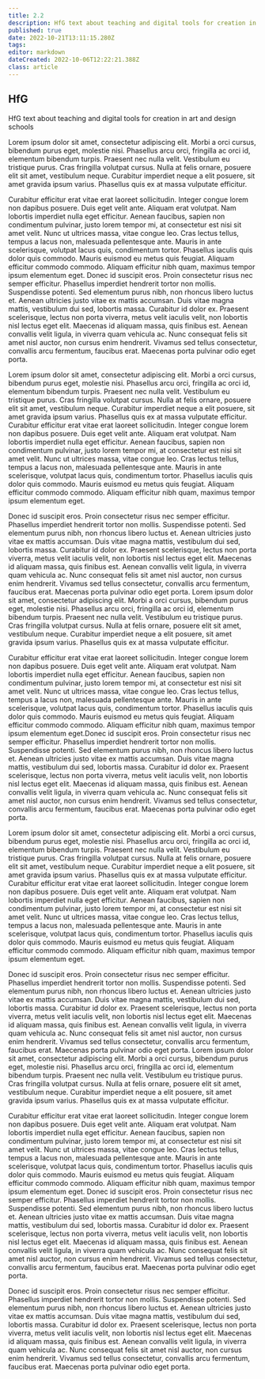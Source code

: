 ```yaml
---
title: 2.2
description: HfG text about teaching and digital tools for creation in art and design schools
published: true
date: 2022-10-21T13:11:15.280Z
tags: 
editor: markdown
dateCreated: 2022-10-06T12:22:21.388Z
class: article
---
```


## HfG

HfG text about teaching and digital tools for creation in art and design schools

Lorem ipsum dolor sit amet, consectetur adipiscing elit. Morbi a orci cursus, bibendum purus eget, molestie nisi. Phasellus arcu orci, fringilla ac orci id, elementum bibendum turpis. Praesent nec nulla velit. Vestibulum eu tristique purus. Cras fringilla volutpat cursus. Nulla at felis ornare, posuere elit sit amet, vestibulum neque. Curabitur imperdiet neque a elit posuere, sit amet gravida ipsum varius. Phasellus quis ex at massa vulputate efficitur.

Curabitur efficitur erat vitae erat laoreet sollicitudin. Integer congue lorem non dapibus posuere. Duis eget velit ante. Aliquam erat volutpat. Nam lobortis imperdiet nulla eget efficitur. Aenean faucibus, sapien non condimentum pulvinar, justo lorem tempor mi, at consectetur est nisi sit amet velit. Nunc ut ultrices massa, vitae congue leo. Cras lectus tellus, tempus a lacus non, malesuada pellentesque ante. Mauris in ante scelerisque, volutpat lacus quis, condimentum tortor. Phasellus iaculis quis dolor quis commodo. Mauris euismod eu metus quis feugiat. Aliquam efficitur commodo commodo. Aliquam efficitur nibh quam, maximus tempor ipsum elementum eget.
Donec id suscipit eros. Proin consectetur risus nec semper efficitur. Phasellus imperdiet hendrerit tortor non mollis. Suspendisse potenti. Sed elementum purus nibh, non rhoncus libero luctus et. Aenean ultricies justo vitae ex mattis accumsan. Duis vitae magna mattis, vestibulum dui sed, lobortis massa. Curabitur id dolor ex. Praesent scelerisque, lectus non porta viverra, metus velit iaculis velit, non lobortis nisl lectus eget elit. Maecenas id aliquam massa, quis finibus est. Aenean convallis velit ligula, in viverra quam vehicula ac. Nunc consequat felis sit amet nisl auctor, non cursus enim hendrerit. Vivamus sed tellus consectetur, convallis arcu fermentum, faucibus erat. Maecenas porta pulvinar odio eget porta.

Lorem ipsum dolor sit amet, consectetur adipiscing elit. Morbi a orci cursus, bibendum purus eget, molestie nisi. Phasellus arcu orci, fringilla ac orci id, elementum bibendum turpis. Praesent nec nulla velit. Vestibulum eu tristique purus. Cras fringilla volutpat cursus. Nulla at felis ornare, posuere elit sit amet, vestibulum neque. Curabitur imperdiet neque a elit posuere, sit amet gravida ipsum varius. Phasellus quis ex at massa vulputate efficitur.
Curabitur efficitur erat vitae erat laoreet sollicitudin. Integer congue lorem non dapibus posuere. Duis eget velit ante. Aliquam erat volutpat. Nam lobortis imperdiet nulla eget efficitur. Aenean faucibus, sapien non condimentum pulvinar, justo lorem tempor mi, at consectetur est nisi sit amet velit. Nunc ut ultrices massa, vitae congue leo. Cras lectus tellus, tempus a lacus non, malesuada pellentesque ante. Mauris in ante scelerisque, volutpat lacus quis, condimentum tortor. Phasellus iaculis quis dolor quis commodo. Mauris euismod eu metus quis feugiat. Aliquam efficitur commodo commodo. Aliquam efficitur nibh quam, maximus tempor ipsum elementum eget.

Donec id suscipit eros. Proin consectetur risus nec semper efficitur. Phasellus imperdiet hendrerit tortor non mollis. Suspendisse potenti. Sed elementum purus nibh, non rhoncus libero luctus et. Aenean ultricies justo vitae ex mattis accumsan. Duis vitae magna mattis, vestibulum dui sed, lobortis massa. Curabitur id dolor ex. Praesent scelerisque, lectus non porta viverra, metus velit iaculis velit, non lobortis nisl lectus eget elit. Maecenas id aliquam massa, quis finibus est. Aenean convallis velit ligula, in viverra quam vehicula ac. Nunc consequat felis sit amet nisl auctor, non cursus enim hendrerit. Vivamus sed tellus consectetur, convallis arcu fermentum, faucibus erat. Maecenas porta pulvinar odio eget porta.
Lorem ipsum dolor sit amet, consectetur adipiscing elit. Morbi a orci cursus, bibendum purus eget, molestie nisi. Phasellus arcu orci, fringilla ac orci id, elementum bibendum turpis. Praesent nec nulla velit. Vestibulum eu tristique purus. Cras fringilla volutpat cursus. Nulla at felis ornare, posuere elit sit amet, vestibulum neque. Curabitur imperdiet neque a elit posuere, sit amet gravida ipsum varius. Phasellus quis ex at massa vulputate efficitur.

Curabitur efficitur erat vitae erat laoreet sollicitudin. Integer congue lorem non dapibus posuere. Duis eget velit ante. Aliquam erat volutpat. Nam lobortis imperdiet nulla eget efficitur. Aenean faucibus, sapien non condimentum pulvinar, justo lorem tempor mi, at consectetur est nisi sit amet velit. Nunc ut ultrices massa, vitae congue leo. Cras lectus tellus, tempus a lacus non, malesuada pellentesque ante. Mauris in ante scelerisque, volutpat lacus quis, condimentum tortor. Phasellus iaculis quis dolor quis commodo. Mauris euismod eu metus quis feugiat. Aliquam efficitur commodo commodo. Aliquam efficitur nibh quam, maximus tempor ipsum elementum eget.Donec id suscipit eros. Proin consectetur risus nec semper efficitur. Phasellus imperdiet hendrerit tortor non mollis. Suspendisse potenti. Sed elementum purus nibh, non rhoncus libero luctus et. Aenean ultricies justo vitae ex mattis accumsan. Duis vitae magna mattis, vestibulum dui sed, lobortis massa. Curabitur id dolor ex. Praesent scelerisque, lectus non porta viverra, metus velit iaculis velit, non lobortis nisl lectus eget elit. Maecenas id aliquam massa, quis finibus est. Aenean convallis velit ligula, in viverra quam vehicula ac. Nunc consequat felis sit amet nisl auctor, non cursus enim hendrerit. Vivamus sed tellus consectetur, convallis arcu fermentum, faucibus erat. Maecenas porta pulvinar odio eget porta.

Lorem ipsum dolor sit amet, consectetur adipiscing elit. Morbi a orci cursus, bibendum purus eget, molestie nisi. Phasellus arcu orci, fringilla ac orci id, elementum bibendum turpis. Praesent nec nulla velit. Vestibulum eu tristique purus. Cras fringilla volutpat cursus. Nulla at felis ornare, posuere elit sit amet, vestibulum neque. Curabitur imperdiet neque a elit posuere, sit amet gravida ipsum varius. Phasellus quis ex at massa vulputate efficitur.
Curabitur efficitur erat vitae erat laoreet sollicitudin. Integer congue lorem non dapibus posuere. Duis eget velit ante. Aliquam erat volutpat. Nam lobortis imperdiet nulla eget efficitur. Aenean faucibus, sapien non condimentum pulvinar, justo lorem tempor mi, at consectetur est nisi sit amet velit. Nunc ut ultrices massa, vitae congue leo. Cras lectus tellus, tempus a lacus non, malesuada pellentesque ante. Mauris in ante scelerisque, volutpat lacus quis, condimentum tortor. Phasellus iaculis quis dolor quis commodo. Mauris euismod eu metus quis feugiat. Aliquam efficitur commodo commodo. Aliquam efficitur nibh quam, maximus tempor ipsum elementum eget.

Donec id suscipit eros. Proin consectetur risus nec semper efficitur. Phasellus imperdiet hendrerit tortor non mollis. Suspendisse potenti. Sed elementum purus nibh, non rhoncus libero luctus et. Aenean ultricies justo vitae ex mattis accumsan. Duis vitae magna mattis, vestibulum dui sed, lobortis massa. Curabitur id dolor ex. Praesent scelerisque, lectus non porta viverra, metus velit iaculis velit, non lobortis nisl lectus eget elit. Maecenas id aliquam massa, quis finibus est. Aenean convallis velit ligula, in viverra quam vehicula ac. Nunc consequat felis sit amet nisl auctor, non cursus enim hendrerit. Vivamus sed tellus consectetur, convallis arcu fermentum, faucibus erat. Maecenas porta pulvinar odio eget porta.
Lorem ipsum dolor sit amet, consectetur adipiscing elit. Morbi a orci cursus, bibendum purus eget, molestie nisi. Phasellus arcu orci, fringilla ac orci id, elementum bibendum turpis. Praesent nec nulla velit. Vestibulum eu tristique purus. Cras fringilla volutpat cursus. Nulla at felis ornare, posuere elit sit amet, vestibulum neque. Curabitur imperdiet neque a elit posuere, sit amet gravida ipsum varius. Phasellus quis ex at massa vulputate efficitur.

Curabitur efficitur erat vitae erat laoreet sollicitudin. Integer congue lorem non dapibus posuere. Duis eget velit ante. Aliquam erat volutpat. Nam lobortis imperdiet nulla eget efficitur. Aenean faucibus, sapien non condimentum pulvinar, justo lorem tempor mi, at consectetur est nisi sit amet velit. Nunc ut ultrices massa, vitae congue leo. Cras lectus tellus, tempus a lacus non, malesuada pellentesque ante. Mauris in ante scelerisque, volutpat lacus quis, condimentum tortor. Phasellus iaculis quis dolor quis commodo. Mauris euismod eu metus quis feugiat. Aliquam efficitur commodo commodo. Aliquam efficitur nibh quam, maximus tempor ipsum elementum eget.
Donec id suscipit eros. Proin consectetur risus nec semper efficitur. Phasellus imperdiet hendrerit tortor non mollis. Suspendisse potenti. Sed elementum purus nibh, non rhoncus libero luctus et. Aenean ultricies justo vitae ex mattis accumsan. Duis vitae magna mattis, vestibulum dui sed, lobortis massa. Curabitur id dolor ex. Praesent scelerisque, lectus non porta viverra, metus velit iaculis velit, non lobortis nisl lectus eget elit. Maecenas id aliquam massa, quis finibus est. Aenean convallis velit ligula, in viverra quam vehicula ac. Nunc consequat felis sit amet nisl auctor, non cursus enim hendrerit. Vivamus sed tellus consectetur, convallis arcu fermentum, faucibus erat. Maecenas porta pulvinar odio eget porta.

Donec id suscipit eros. Proin consectetur risus nec semper efficitur. Phasellus imperdiet hendrerit tortor non mollis. Suspendisse potenti. Sed elementum purus nibh, non rhoncus libero luctus et. Aenean ultricies justo vitae ex mattis accumsan. Duis vitae magna mattis, vestibulum dui sed, lobortis massa. Curabitur id dolor ex. Praesent scelerisque, lectus non porta viverra, metus velit iaculis velit, non lobortis nisl lectus eget elit. Maecenas id aliquam massa, quis finibus est. Aenean convallis velit ligula, in viverra quam vehicula ac. Nunc consequat felis sit amet nisl auctor, non cursus enim hendrerit. Vivamus sed tellus consectetur, convallis arcu fermentum, faucibus erat. Maecenas porta pulvinar odio eget porta. 